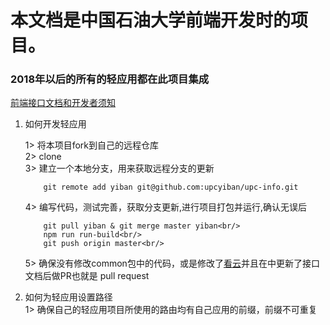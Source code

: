 # 本文档是中国石油大学前端开发时的项目。

### 2018年以后的所有的轻应用都在此项目集成
[前端接口文档和开发者须知](https://www.kancloud.cn/lei1142908626/upc-info/490131)



1.  如何开发轻应用<br/>

    1>	将本项目fork到自己的远程仓库<br/>
    2>	clone<br/>
    3>	建立一个本地分支，用来获取远程分支的更新<br/>
    ```
        git remote add yiban git@github.com:upcyiban/upc-info.git
    ```
    4>  编写代码，测试完善，获取分支更新,进行项目打包并运行,确认无误后<br/>
    ```
        git pull yiban & git merge master yiban<br/>
        npm run run-build<br/>
        git push origin master<br/>
    ```
    5>  确保没有修改common包中的代码，或是修改了[看云](https://www.kancloud.cn/lei1142908626/upc-info/490131)并且在中更新了接口文档后做PR也就是 pull request<br/>

2.   如何为轻应用设置路径<br/>
    1>	 确保自己的轻应用项目所使用的路由均有自己应用的前缀，前缀不可重复
